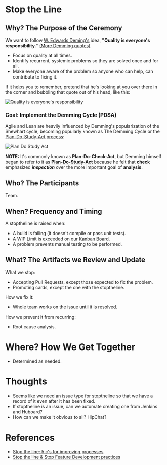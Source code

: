 # Stop the Line

## Why? The Purpose of the Ceremony

We want to follow [W. Edwards Deming's](http://en.wikipedia.org/wiki/W._Edwards_Deming) idea, **"Quality is everyone's responsibility."** [(More Demming quotes)](http://www.brainyquote.com/quotes/authors/w/w_edwards_deming.html)

* Focus on quality at all times.
* Identify recurrent, systemic problems so they are solved once and for all.
* Make everyone aware of the problem so anyone who can help, can contribute to fixing it.

If it helps you to remember, pretend that he's looking at you over there in the corner and bubbling that quote out of his head, like this:

![Quality is everyone's responsibility](http://100qualityquotes.files.wordpress.com/2013/02/dr_w_edwards_deming.jpg)

### Goal: Implement the Demming Cycle (PDSA)

Agile and Lean are heavily influenced by Demming's popularization of the Shewhart cycle, becoming popularly known 
as The Demming Cycle or the [Plan-Do-Study-Act process](http://en.wikipedia.org/wiki/PDCA):

![Plan Do Study Act](http://upload.wikimedia.org/wikipedia/commons/thumb/a/a8/PDCA_Process.png/800px-PDCA_Process.png)

**NOTE:** It's commonly known as **Plan-Do-Check-Act**, but Demming himself began to refer to it as [**Plan-Do-Study-Act**](http://www.bizmanualz.com/blog/how-are-pdca-cycles-used-inside-iso-9001.html) because
he felt that **check** emphasized ***inspection*** over the more important goal of **analysis**.

## Who? The Participants

Team.

## When? Frequency and Timing

A stoptheline is raised when:

* A build is failing (it doesn't compile or pass unit tests).
* A WIP Limit is exceeded on our [Kanban Board](KanbanBoard.md).
* A problem prevents manual testing to be performed.

## What? The Artifacts we Review and Update

What we stop:

* Accepting Pull Requests, except those expected to fix the problem.
* Promoting cards, except the one with the stoptheline.

How we fix it:

* Whole team works on the issue until it is resolved.

How we prevent it from recurring:

* Root cause analysis.

# Where? How We Get Together

* Determined as needed.

# Thoughts

* Seems like we need an issue type for stoptheline so that we have a record of it even after it has been fixed.
* If stoptheline is an issue, can we automate creating one from Jenkins and Huboard?
* How can we make it obvious to all? HipChat?

# References

* [Stop the line: 5 c's for improving processes](http://www.slideshare.net/onimproving/stop-the-line-5-cs-for-improving-processes)
* [Stop the line & Stop Feature Development practices](http://www.slideshare.net/agilespain/presentation-cas2011-18102011)

